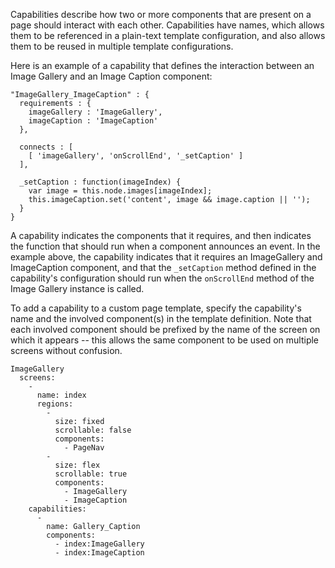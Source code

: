 Capabilities describe how two or more components that are present on a page should interact with each other. Capabilities have names, which allows them to be referenced in a plain-text template configuration, and also allows them to be reused in multiple template configurations.

Here is an example of a capability that defines the interaction between an Image Gallery and an Image Caption component:

    "ImageGallery_ImageCaption" : {
      requirements : {
        imageGallery : 'ImageGallery',
        imageCaption : 'ImageCaption'
      },

      connects : [
        [ 'imageGallery', 'onScrollEnd', '_setCaption' ]
      ],

      _setCaption : function(imageIndex) {
        var image = this.node.images[imageIndex];
        this.imageCaption.set('content', image && image.caption || '');
      }
    }
    
A capability indicates the components that it requires, and then indicates the function that should run when a component announces an event. In the example above, the capability indicates that it requires an ImageGallery and ImageCaption component, and that the `_setCaption` method defined in the capability's configuration should run when the `onScrollEnd` method of the Image Gallery instance is called.

To add a capability to a custom page template, specify the capability's name
and the involved component(s) in the template definition. Note that each
involved component should be prefixed by the name of the screen on which it
appears -- this allows the same component to be used on multiple screens
without confusion.

    ImageGallery
      screens:
        -
          name: index
          regions:
            -
              size: fixed
              scrollable: false
              components:
                - PageNav
            -
              size: flex
              scrollable: true
              components:
                - ImageGallery
                - ImageCaption
        capabilities:
          -
            name: Gallery_Caption
            components:
              - index:ImageGallery
              - index:ImageCaption